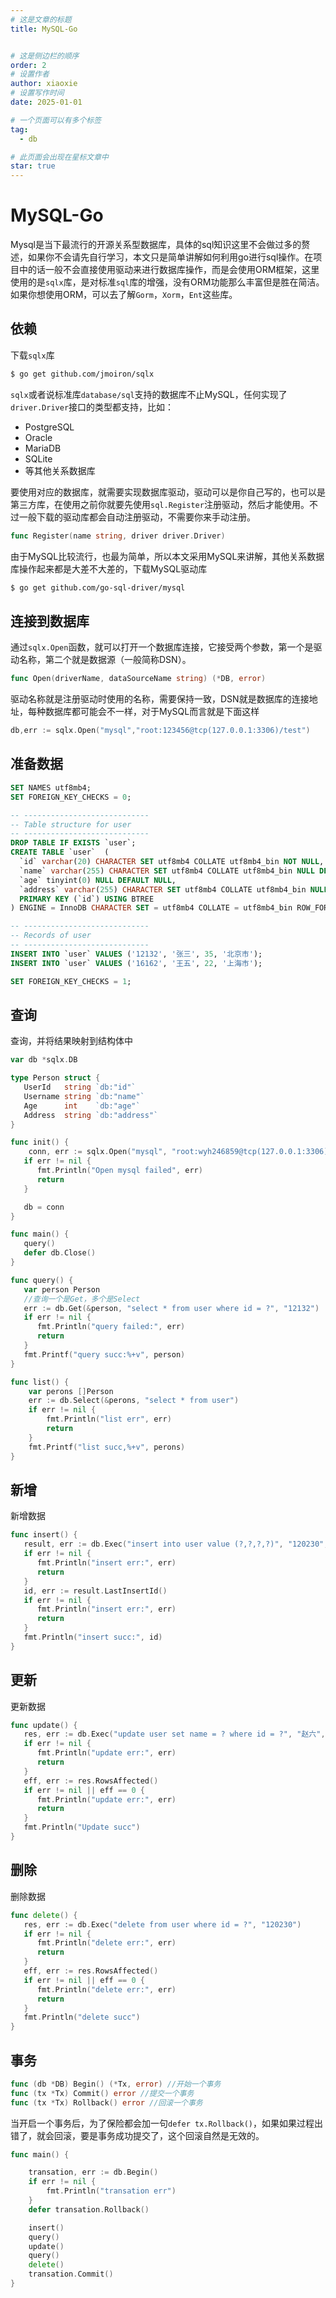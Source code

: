 ```yaml
---
# 这是文章的标题
title: MySQL-Go


# 这是侧边栏的顺序
order: 2
# 设置作者
author: xiaoxie
# 设置写作时间
date: 2025-01-01

# 一个页面可以有多个标签
tag:
  - db

# 此页面会出现在星标文章中
star: true
---
```


# MySQL-Go

Mysql是当下最流行的开源关系型数据库，具体的sql知识这里不会做过多的赘述，如果你不会请先自行学习，本文只是简单讲解如何利用go进行sql操作。在项目中的话一般不会直接使用驱动来进行数据库操作，而是会使用ORM框架，这里使用的是`sqlx`库，是对标准`sql`库的增强，没有ORM功能那么丰富但是胜在简洁。如果你想使用ORM，可以去了解`Gorm`，`Xorm`，`Ent`这些库。



## 依赖

下载`sqlx`库

```bash
$ go get github.com/jmoiron/sqlx 
```

`sqlx`或者说标准库`database/sql`支持的数据库不止MySQL，任何实现了`driver.Driver`接口的类型都支持，比如：

- PostgreSQL
- Oracle
- MariaDB
- SQLite
- 等其他关系数据库

要使用对应的数据库，就需要实现数据库驱动，驱动可以是你自己写的，也可以是第三方库，在使用之前你就要先使用`sql.Register`注册驱动，然后才能使用。不过一般下载的驱动库都会自动注册驱动，不需要你来手动注册。

```go
func Register(name string, driver driver.Driver)
```

由于MySQL比较流行，也最为简单，所以本文采用MySQL来讲解，其他关系数据库操作起来都是大差不大差的，下载MySQL驱动库

```bash
$ go get github.com/go-sql-driver/mysql 
```



## 连接到数据库

通过`sqlx.Open`函数，就可以打开一个数据库连接，它接受两个参数，第一个是驱动名称，第二个就是数据源（一般简称DSN）。

```go
func Open(driverName, dataSourceName string) (*DB, error)
```

驱动名称就是注册驱动时使用的名称，需要保持一致，DSN就是数据库的连接地址，每种数据库都可能会不一样，对于MySQL而言就是下面这样

```go
db,err := sqlx.Open("mysql","root:123456@tcp(127.0.0.1:3306)/test")
```



## 准备数据

```sql
SET NAMES utf8mb4;
SET FOREIGN_KEY_CHECKS = 0;

-- ----------------------------
-- Table structure for user
-- ----------------------------
DROP TABLE IF EXISTS `user`;
CREATE TABLE `user`  (
  `id` varchar(20) CHARACTER SET utf8mb4 COLLATE utf8mb4_bin NOT NULL,
  `name` varchar(255) CHARACTER SET utf8mb4 COLLATE utf8mb4_bin NULL DEFAULT NULL,
  `age` tinyint(0) NULL DEFAULT NULL,
  `address` varchar(255) CHARACTER SET utf8mb4 COLLATE utf8mb4_bin NULL DEFAULT NULL,
  PRIMARY KEY (`id`) USING BTREE
) ENGINE = InnoDB CHARACTER SET = utf8mb4 COLLATE = utf8mb4_bin ROW_FORMAT = Dynamic;

-- ----------------------------
-- Records of user
-- ----------------------------
INSERT INTO `user` VALUES ('12132', '张三', 35, '北京市');
INSERT INTO `user` VALUES ('16162', '王五', 22, '上海市');

SET FOREIGN_KEY_CHECKS = 1;
```



## 查询

查询，并将结果映射到结构体中

```go
var db *sqlx.DB

type Person struct {
   UserId   string `db:"id"`
   Username string `db:"name"`
   Age      int    `db:"age"`
   Address  string `db:"address"`
}

func init() {
    conn, err := sqlx.Open("mysql", "root:wyh246859@tcp(127.0.0.1:3306)/test")
   if err != nil {
      fmt.Println("Open mysql failed", err)
      return
   }

   db = conn
}

func main() {
   query()
   defer db.Close()
}

func query() {
   var person Person
   //查询一个是Get，多个是Select
   err := db.Get(&person, "select * from user where id = ?", "12132")
   if err != nil {
      fmt.Println("query failed:", err)
      return
   }
   fmt.Printf("query succ:%+v", person)
}

func list() {
	var perons []Person
	err := db.Select(&perons, "select * from user")
	if err != nil {
		fmt.Println("list err", err)
		return
	}
	fmt.Printf("list succ,%+v", perons)
}
```



## 新增

新增数据

```go
func insert() {
   result, err := db.Exec("insert into user value (?,?,?,?)", "120230", "李四", 12, "广州市")
   if err != nil {
      fmt.Println("insert err:", err)
      return
   }
   id, err := result.LastInsertId()
   if err != nil {
      fmt.Println("insert err:", err)
      return
   }
   fmt.Println("insert succ:", id)
}
```



## 更新

更新数据

```go
func update() {
   res, err := db.Exec("update user set name = ? where id = ?", "赵六", "120230")
   if err != nil {
      fmt.Println("update err:", err)
      return
   }
   eff, err := res.RowsAffected()
   if err != nil || eff == 0 {
      fmt.Println("update err:", err)
      return
   }
   fmt.Println("Update succ")
}
```



## 删除

删除数据

```go
func delete() {
   res, err := db.Exec("delete from user where id = ?", "120230")
   if err != nil {
      fmt.Println("delete err:", err)
      return
   }
   eff, err := res.RowsAffected()
   if err != nil || eff == 0 {
      fmt.Println("delete err:", err)
      return
   }
   fmt.Println("delete succ")
}
```



## 事务

```go
func (db *DB) Begin() (*Tx, error) //开始一个事务
func (tx *Tx) Commit() error //提交一个事务
func (tx *Tx) Rollback() error //回滚一个事务
```

当开启一个事务后，为了保险都会加一句`defer tx.Rollback()`，如果如果过程出错了，就会回滚，要是事务成功提交了，这个回滚自然是无效的。

```go
func main() {

	transation, err := db.Begin()
	if err != nil {
		fmt.Println("transation err")
	}
    defer transation.Rollback()

	insert()
	query()
	update()
	query()
	delete()
 	transation.Commit()
}
```